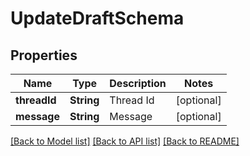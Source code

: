 # UpdateDraftSchema

## Properties
Name | Type | Description | Notes
------------ | ------------- | ------------- | -------------
**threadId** | **String** | Thread Id | [optional] 
**message** | **String** | Message | [optional] 

[[Back to Model list]](../README.md#documentation-for-models) [[Back to API list]](../README.md#documentation-for-api-endpoints) [[Back to README]](../README.md)


